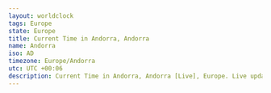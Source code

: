 ```yaml
---
layout: worldclock
tags: Europe
state: Europe
title: Current Time in Andorra, Andorra
name: Andorra
iso: AD
timezone: Europe/Andorra
utc: UTC +00:06
description: Current Time in Andorra, Andorra [Live], Europe. Live update now time in Andorra, timezone Europe/Andorra, UTC +00:06, Country ISO code & Current Local Time.
---
```


